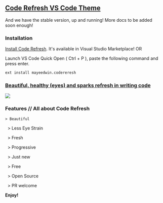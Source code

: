 ## [Code Refresh VS Code Theme](https://marketplace.visualstudio.com/items?itemName=mayeedwin.coderefresh)

And we have the stable version, up and running! More docs to be added soon enough!

### Installation

[Install Code Refresh](https://marketplace.visualstudio.com/items?itemName=mayeedwin.coderefresh). It's available in Visual Studio Marketplace! OR

Launch VS Code Quick Open ( Ctrl + P ), paste the following command and press enter.

```sh
ext install mayeedwin.codereresh
```
### [Beautiful, healthy (eyes) and sparks refresh in writing code](https://marketplace.visualstudio.com/items?itemName=mayeedwin.coderefresh)

![](https://raw.githubusercontent.com/mayeedwin/code-refresh/master/.coderefresh/coderefreshf.png)

### Features // All about Code Refresh

    > Beautiful
    
    > Less Eye Strain
    
    > Fresh
    
    > Progressive
    
    > Just new
    
    > Free
    
    > Open Source
    
    > PR welcome

**Enjoy!**
